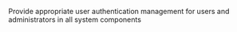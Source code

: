 Provide appropriate user authentication management for users and administrators in all system components
